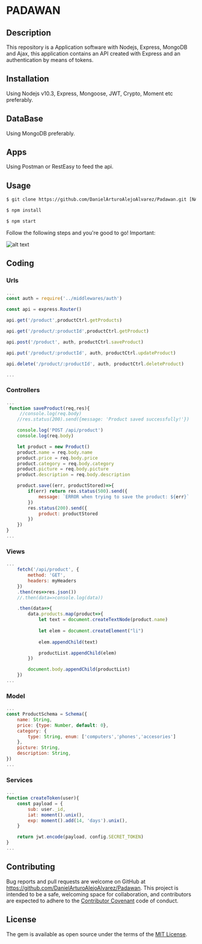 # PADAWAN
## Description

This repository is a Application software with Nodejs, Express, MongoDB and Ajax, this application contains an API created with Express and an authentication by means of tokens.

## Installation
Using Nodejs v10.3, Express, Mongoose, JWT, Crypto, Moment etc preferably.

## DataBase
Using MongoDB preferably.

## Apps
Using Postman or RestEasy to feed the api.

## Usage
```html
$ git clone https://github.com/DanielArturoAlejoAlvarez/Padawan.git [NAME APP] 

$ npm install

$ npm start
```
Follow the following steps and you're good to go! Important:


![alt text](https://camo.githubusercontent.com/a0bfb0b779d1b5403270806adfac6b31c647c168/68747470733a2f2f6f6f6f2e306f302e6f6f6f2f323031352f31322f32302f353637373638663430616339312e676966)


## Coding

### Urls

```javascript
...
const auth = require('../middlewares/auth')

const api = express.Router()

api.get('/product',productCtrl.getProducts)

api.get('/product/:productId',productCtrl.getProduct)

api.post('/product', auth, productCtrl.saveProduct)

api.put('/product/:productId', auth, productCtrl.updateProduct)

api.delete('/product/:productId', auth, productCtrl.deleteProduct)

...
```

### Controllers


```javascript
...
 function saveProduct(req,res){
     //console.log(req.body)
    //res.status(200).send({message: 'Product saved successfully!'})

    console.log('POST /api/product')
    console.log(req.body)

    let product = new Product()
    product.name = req.body.name
    product.price = req.body.price
    product.category = req.body.category
    product.picture = req.body.picture
    product.description = req.body.description

    product.save((err, productStored)=>{
        if(err) return res.status(500).send({
            message: `ERROR when trying to save the product: ${err}`
        })
        res.status(200).send({
            product: productStored
        })
    })
} 
...

```

### Views

```javascript
...
    fetch('/api/product', {
        method: 'GET',
        headers: myHeaders
    })
    .then(res=>res.json())
    //.then(data=>console.log(data))

    .then(data=>{
        data.products.map(product=>{
            let text = document.createTextNode(product.name)
            
            let elem = document.createElement("li")
            
            elem.appendChild(text)            

            productList.appendChild(elem)            
        })

        document.body.appendChild(productList)
    })
...
```

### Model

```javascript
...
const ProductSchema = Schema({
    name: String,
    price: {type: Number, default: 0},
    category: {
        type: String, enum: ['computers','phones','accesories']
    },
    picture: String,
    description: String,
})
...
```

### Services

```javascript
...
function createToken(user){
    const payload = {
        sub: user._id,
        iat: moment().unix(),
        exp: moment().add(14, 'days').unix(),
    }

    return jwt.encode(payload, config.SECRET_TOKEN)
}
...
```

## Contributing

Bug reports and pull requests are welcome on GitHub at https://github.com/DanielArturoAlejoAlvarez/Padawan. This project is intended to be a safe, welcoming space for collaboration, and contributors are expected to adhere to the [Contributor Covenant](http://contributor-covenant.org) code of conduct.


## License

The gem is available as open source under the terms of the [MIT License](http://opensource.org/licenses/MIT).
